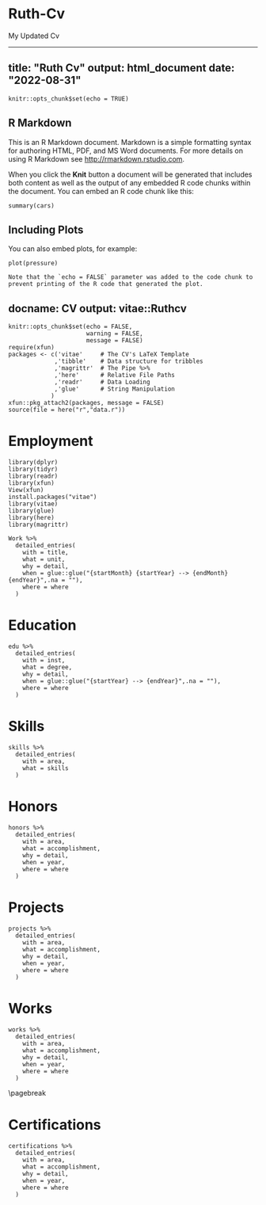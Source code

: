 # Ruth-Cv
My Updated Cv


---
title: "Ruth Cv"
output: html_document
date: "2022-08-31"
---

```{r setup, include=FALSE}
knitr::opts_chunk$set(echo = TRUE)
```

## R Markdown

This is an R Markdown document. Markdown is a simple formatting syntax for authoring HTML, PDF, and MS Word documents. For more details on using R Markdown see <http://rmarkdown.rstudio.com>.

When you click the **Knit** button a document will be generated that includes both content as well as the output of any embedded R code chunks within the document. You can embed an R code chunk like this:

```{r cars}
summary(cars)
```

## Including Plots

You can also embed plots, for example:

```{r pressure, echo=FALSE}
plot(pressure)

Note that the `echo = FALSE` parameter was added to the code chunk to prevent printing of the R code that generated the plot.
```

docname: CV
output: vitae::Ruthcv
---

```{r setup, include=FALSE}
knitr::opts_chunk$set(echo = FALSE,
                      warning = FALSE,
                      message = FALSE)
require(xfun)
packages <- c('vitae'     # The CV's LaTeX Template
             ,'tibble'    # Data structure for tribbles
             ,'magrittr'  # The Pipe %>%
             ,'here'      # Relative File Paths
             ,'readr'     # Data Loading
             ,'glue'      # String Manipulation
            )
xfun::pkg_attach2(packages, message = FALSE)
source(file = here("r","data.r"))
```

# Employment

```{r EMPLOYMENT}
library(dplyr)
library(tidyr)
library(readr)
library(xfun)
View(xfun)
install.packages("vitae")
library(vitae)
library(glue)
library(here)
library(magrittr)
```


```{r EMPLOYMENT}
Work %>%
  detailed_entries(
    with = title,
    what = unit,
    why = detail,
    when = glue::glue("{startMonth} {startYear} --> {endMonth} {endYear}",.na = ""),
    where = where
  )
```

# Education

```{r EDUCATION}
edu %>%
  detailed_entries(
    with = inst,
    what = degree,
    why = detail,
    when = glue::glue("{startYear} --> {endYear}",.na = ""),
    where = where
  )
```

# Skills

```{r SKILLS}
skills %>%
  detailed_entries(
    with = area,
    what = skills
  )
```

# Honors

```{r HONORS}
honors %>%
  detailed_entries(
    with = area,
    what = accomplishment,
    why = detail,
    when = year,
    where = where
  )
```

# Projects

```{r PROJECTS}
projects %>%
  detailed_entries(
    with = area,
    what = accomplishment,
    why = detail,
    when = year,
    where = where
  )
```

# Works

```{r WORKS}
works %>%
  detailed_entries(
    with = area,
    what = accomplishment,
    why = detail,
    when = year,
    where = where
  )
```

\pagebreak

# Certifications

```{r CERTIFICATIONS}
certifications %>%
  detailed_entries(
    with = area,
    what = accomplishment,
    why = detail,
    when = year,
    where = where
  )
```


